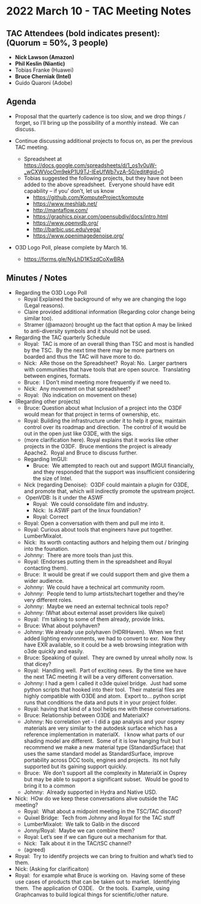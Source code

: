# 2022 March 10 - TAC Meeting Notes

## **TAC Attendees (bold indicates present):** (Quorum = 50%, 3 people) 

  - **Nick Lawson (Amazon)**
  - **Phil Keslin (Niantic)**
  - Tobias Franke (Huawei) 
  - **Bruce Cherniak (Intel)**
  - Guido Quaroni (Adobe) 

## Agenda

- Proposal that the quarterly cadence is too slow, and we drop things / forget, so I’ll bring up the possibility of a monthly instead.  We can discuss.
- Continue discussing additional projects to focus on, as per the previous TAC meeting.
  - Spreadsheet at <https://docs.google.com/spreadsheets/d/1_os1v0uW-_wCXWVocOm9ekP1U9TJ-IEeUfWb7vzA-50/edit#gid=0>
  - Tobias suggested the following projects, but they have not been added to the above spreadsheet.  Everyone should have edit capability – if you’ don’t, let us know
    - <https://github.com/KomputeProject/kompute>
    - <https://www.meshlab.net/>
    - <http://mantaflow.com/>
    - <https://graphics.pixar.com/opensubdiv/docs/intro.html>
    - <https://www.openvdb.org/>
    - <http://barbic.usc.edu/vega/>
    - <https://www.openimagedenoise.org/>

- O3D Logo Poll, please complete by March 16.

  - <https://forms.gle/NyLhD1K5zdCoXwBRA> 

## Minutes / Notes

- Regarding the O3D Logo Poll
  - Royal Explained the background of why we are changing the logo (Legal reasons). 
  - Claire provided additional information (Regarding color change being similar too).
  - Stramer (@amazon) brought up the fact that option A may be linked to anti-diversity symbols and it should not be used.
- Regarding the TAC quarterly Schedule
  - Royal:  TAC is more of an overall thing than TSC and most is handled by the TSC.  By the next time there may be more partners on boarded and thus the TAC will have more to do.
  - Nick:  ARe those on the Spreadsheet?  Royal: No.  Larger partners with communities that have tools that are open source.  Translating between engines, formats.   
  - Bruce:  I Don’t mind meeting more frequently if we need to.
  - Nick:  Any movement on that spreadsheet?
  - Royal:  (No indication on movement on these)
- (Regarding other projects)
  - Bruce: Question about what Inclusion of a project into the O3DF would mean for that project in terms of ownership, etc.
  - Royal: Building the infrastructure under it to help it grow, maintain control over its roadmap and direction.  The control of it would be out in the open just like O3DE, with the sigs.
  - (more clarification here). Royal explains that it works like other projects in the O3DF.  Bruce mentions the project is already Apache2.  Royal and Bruce to discuss further.
  - Regarding ImGUI:
    - Bruce:  We attempted to reach out and support IMGUI financially, and they responded that the support was insufficient considering the size of Intel.
  - Nick (regarding Denoise):  O3DF could maintain a plugin for O3DE, and promote that, which will indirectly promote the upstream project.
  -  OpenVDB: Is it under the ASWF
    - Royal:  We could consolidate film and industry.
    - Nick:  Is ASWF part of the linux foundation?
    - Royal: Correct
  - Royal: Open a conversation with them and pull me into it.
  - Royal: Curious about tools that engineers have put together.  LumberMixalot.  
  - Nick:  Its worth contacting authors and helping them out / bringing into the founation.
  - Johnny:  There are more tools than just this.
  - Royal: (Endorses putting them in the spreadsheet and Royal contacting them).
  - Bruce:  It would be great if we could support them and give them a wider audience.
  - Johnny:  We could have a technical art community room.
  - Johnny:  People tend to lump artists/techart together and they’re very different roles.
  - Johnny:  Maybe we need an external technical tools repo?
  - Johnny: (What about external asset providers like quixel)
  - Royal:  I’m talking to some of them already, provide links.
  - Bruce: What about polyhaven?
  - Johnny: We already use polyhaven (HDRIHaven).  When we first added lighting environments, we had to convert to exr.  Now they have EXR available, so it could be a web browsing integration with o3de quickly and easily.
  - Bruce: Speaking of quixel.  They are owned by unreal wholly now. Is that dicey?
  - Royal:  Handling well.  Part of exciting news.  By the time we have the next TAC meeting it will be a very different conversation.
  - Johnny: I had a gem I called it o3de quixel bridge.  Just had some python scripts that hooked into their tool.  Their material files are highly compatible with O3DE and atom.  Export to… python script runs that conditions the data and puts it in your project folder.
  - Royal: having that kind of a tool helps me with these conversations.
  - Bruce: Relationship between O3DE and MaterialX?
  - Johnny: No correlation yet - I did a gap analysis and your osprey materials are very similar to the autodesk surface which has a reference implementation in materialX.   I know what parts of our shading model are different.  Some of it is low hanging fruit but I recommend we make a new material type (StandardSurface) that uses the same standard model as StandardSurface, improve portability across DCC tools, engines and projects.  Its not fully supported but its gaining support quickly.
  - Bruce:  We don’t support all the complexity in MaterialX in Osprey but may be able to support a significant subset.  Would be good to bring it to a common
  - Johnny:  Already supported in Hydra and Native USD.
- Nick:  HOw do we keep these conversations alive outside the TAC meeting?
  - Royal:  What about a midpoint meeting in the TSC/TAC discord?
  - Quixel Bridge:  Tech from Johnny and Royal for the TAC stuff
  - LumberMixalot:  We talk to Galib in the discord
  - Jonny/Royal:  Maybe we can combine them?
  - Royal: Let’s see if we can figure out a mechanism for that.
  - Nick:  Talk about it in the TAC/tSC channel?
  - (agreed)
- Royal:  Try to identify projects we can bring to fruition and what’s tied to them.
- Nick: (Asking for clarificaiton)
- Royal:  for example what Bruce is working on.  Having some of these use cases of products that can be taken out to market.  Identifying them.  The application of O3DE.   Or the tools.  Example, using Graphcanvas to build logical things for scientific/other nature.
